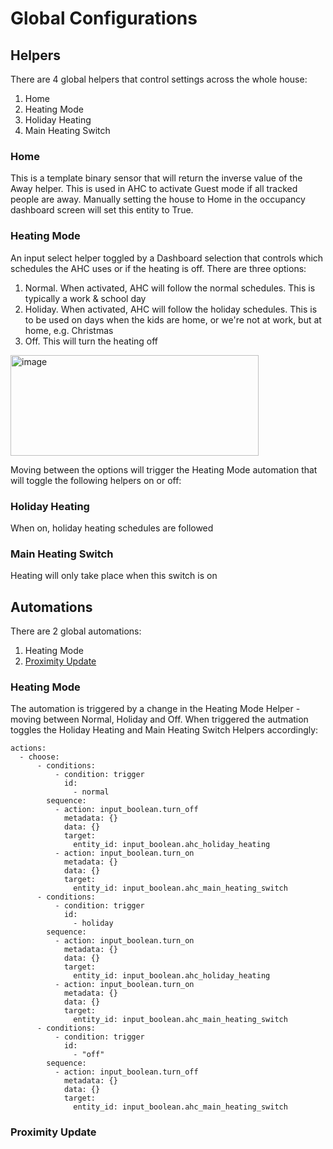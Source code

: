 # Global Configurations
## Helpers
There are 4 global helpers that control settings across the whole house:
1. Home
2. Heating Mode
3. Holiday Heating
4. Main Heating Switch

### Home
This is a template binary sensor that will return the inverse value of the Away helper. This is used in AHC to activate Guest mode if all tracked people are away. Manually setting the house to Home in the occupancy dashboard screen will set this entity to True.

### Heating Mode
An input select helper toggled by a Dashboard selection that controls which schedules the AHC uses or if the heating is off. There are three options:
1. Normal. When activated, AHC will follow the normal schedules. This is typically a work & school day
2. Holiday. When activated, AHC will follow the holiday schedules. This is to be used on days when the kids are home, or we're not at work, but at home, e.g. Christmas
3. Off. This will turn the heating off

<img width="397" height="161" alt="image" src="https://github.com/user-attachments/assets/ea4e403e-e844-4291-966a-b3bb485f8dd1" />

Moving between the options will trigger the Heating Mode automation that will toggle the following helpers on or off:

### Holiday Heating
When on, holiday heating schedules are followed

### Main Heating Switch
Heating will only take place when this switch is on

## Automations
There are 2 global automations:
1) Heating Mode
2) [Proximity Update](#proximity-update)

### Heating Mode
The automation is triggered by a change in the Heating Mode Helper - moving between Normal, Holiday and Off. When triggered the autmation toggles the Holiday Heating and Main Heating Switch Helpers accordingly:
```
actions:
  - choose:
      - conditions:
          - condition: trigger
            id:
              - normal
        sequence:
          - action: input_boolean.turn_off
            metadata: {}
            data: {}
            target:
              entity_id: input_boolean.ahc_holiday_heating
          - action: input_boolean.turn_on
            metadata: {}
            data: {}
            target:
              entity_id: input_boolean.ahc_main_heating_switch
      - conditions:
          - condition: trigger
            id:
              - holiday
        sequence:
          - action: input_boolean.turn_on
            metadata: {}
            data: {}
            target:
              entity_id: input_boolean.ahc_holiday_heating
          - action: input_boolean.turn_on
            metadata: {}
            data: {}
            target:
              entity_id: input_boolean.ahc_main_heating_switch
      - conditions:
          - condition: trigger
            id:
              - "off"
        sequence:
          - action: input_boolean.turn_off
            metadata: {}
            data: {}
            target:
              entity_id: input_boolean.ahc_main_heating_switch
```
### Proximity Update

